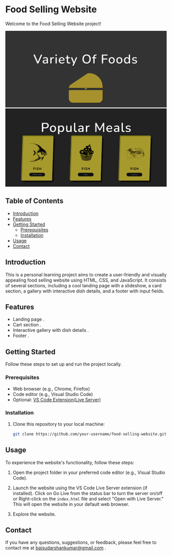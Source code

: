 # Food Selling Website

Welcome to the Food Selling Website project! 

![Screenshot](screenshot/Landingss.png)
![Screenshot](screenshot/Section2ss.png)

## Table of Contents

- [Introduction](#introduction)
- [Features](#features)
- [Getting Started](#getting-started)
  - [Prerequisites](#prerequisites)
  - [Installation](#installation)
- [Usage](#usage)
- [Contact](#contact)

## Introduction

This is a personal learning project aims to create a user-friendly and visually appealing food selling website using HTML, CSS, and JavaScript. It consists of several sections, including a cool landing page with a slideshow, a card section, a gallery with interactive dish details, and a footer with input fields.


## Features

- Landing page .
- Cart section .
- Interactive gallery with dish details .
- Footer .

## Getting Started

Follow these steps to set up and run the project locally.

### Prerequisites

- Web browser (e.g., Chrome, Firefox)
- Code editor (e.g., Visual Studio Code)
- Optional: [VS Code Extension(Live Server)](https://marketplace.visualstudio.com/items?itemName=ritwickdey.LiveServer)

### Installation

1. Clone this repository to your local machine:

   ```bash
   git clone https://github.com/your-username/food-selling-website.git

## Usage

To experience the website's functionality, follow these steps:

1. Open the project folder in your preferred code editor (e.g., Visual Studio Code).

2. Launch the website using the VS Code Live Server extension (if installed).
Click on Go Live from the status bar to turn the server on/off or Right-click on the `index.html` file and select "Open with Live Server." This will open the website in your default web browser.

3. Explore the website.





## Contact

If you have any questions, suggestions, or feedback, please feel free to contact me at baisudarshankumar@gmail.com .
